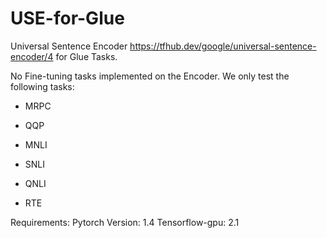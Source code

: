 # USE-for-Glue

Universal Sentence Encoder <https://tfhub.dev/google/universal-sentence-encoder/4> for Glue Tasks.


No Fine-tuning tasks implemented on the Encoder. We only test the following tasks:


* MRPC

* QQP

* MNLI

* SNLI

* QNLI

* RTE


Requirements:
    Pytorch Version: 1.4
    Tensorflow-gpu: 2.1
    